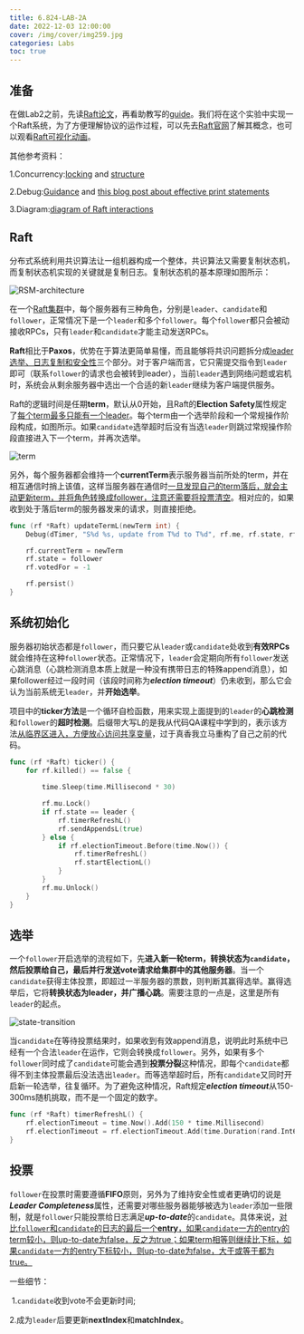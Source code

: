 ```yaml
---
title: 6.824-LAB-2A
date: 2022-12-03 12:00:00
cover: /img/cover/img259.jpg
categories: Labs
toc: true
---
```




## 准备

在做Lab2之前，先读[Raft论文](https://raft.github.io/raft.pdf)，再看助教写的[guide](https://thesquareplanet.com/blog/students-guide-to-raft/)。我们将在这个实验中实现一个Raft系统，为了方便理解协议的运作过程，可以先去[Raft官网](https://raft.github.io)了解其概念，也可以观看[Raft可视化动画](http://thesecretlivesofdata.com/raft/)。

<!--more-->


其他参考资料：

1.Concurrency:[locking](https://pdos.csail.mit.edu/6.824/labs/raft-locking.txt) and [structure](https://pdos.csail.mit.edu/6.824/labs/raft-structure.txt)

2.Debug:[Guidance](https://pdos.csail.mit.edu/6.824/labs/guidance.html) and [this blog post about effective print statements](https://blog.josejg.com/debugging-pretty/)

3.Diagram:[diagram of Raft interactions](https://pdos.csail.mit.edu/6.824/notes/raft_diagram.pdf)



## Raft

分布式系统利用共识算法让一组机器构成一个整体，共识算法又需要复制状态机，而复制状态机实现的关键就是复制日志。复制状态机的基本原理如图所示：

![RSM-architecture](RSM-architecture.png)



在一个<u>Raft集群</u>中，每个服务器有三种角色，分别是`leader`、`candidate`和`follower`，正常情况下是一个`leader`和多个`follower`。每个`follower`都只会被动接收RPCs，只有`leader`和`candidate`才能主动发送RPCs。

**Raft**相比于**Paxos**，优势在于算法更简单易懂，而且能够将共识问题拆分成<u>leader选举、日志复制和安全性</u>三个部分。对于客户端而言，它只需提交指令到`leader`即可（联系`follower`的请求也会被转到leader），当前`leader`遇到网络问题或宕机时，系统会从剩余服务器中选出一个合适的新`leader`继续为客户端提供服务。

Raft的逻辑时间是任期**term**，默认从0开始，且Raft的**Election Safety**属性规定了<u>每个term最多只能有一个leader</u>。每个term由一个选举阶段和一个常规操作阶段构成，如图所示。如果`candidate`选举超时后没有当选`leader`则跳过常规操作阶段直接进入下一个term，并再次选举。

![term](term.png)

另外，每个服务器都会维持一个**currentTerm**表示服务器当前所处的term，并在相互通信时捎上该值，这样当服务器在通信时<u>一旦发现自己的term落后，就会主动更新term，并将角色转换成follower，注意还需要将投票清空</u>。相对应的，如果收到处于落后term的服务器发来的请求，则直接拒绝。

```go
func (rf *Raft) updateTermL(newTerm int) {
	Debug(dTimer, "S%d %s, update from T%d to T%d", rf.me, rf.state, rf.currentTerm, newTerm)

	rf.currentTerm = newTerm
	rf.state = follower
	rf.votedFor = -1

	rf.persist()
}
```



## 系统初始化

服务器初始状态都是`follower`，而只要它从`leader`或`candidate`处收到**有效RPCs**就会维持在这种`follower`状态。正常情况下，`leader`会定期向所有`follower`发送心跳消息（心跳检测消息本质上就是一种没有携带日志的特殊append消息），如果follower经过一段时间（该段时间称为***election timeout***）仍未收到，那么它会认为当前系统无`leader`，并**开始选举**。

项目中的**ticker方法**是一个循环自检函数，用来实现上面提到的`leader`的**心跳检测**和`follower`的**超时检测**。后缀带大写L的是我从代码QA课程中学到的，表示该方法<u>从临界区进入，方便放心访问共享变量</u>，过于真香我立马重构了自己之前的代码。

```go
func (rf *Raft) ticker() {
	for rf.killed() == false {
        
		time.Sleep(time.Millisecond * 30)

		rf.mu.Lock()
		if rf.state == leader {
			rf.timerRefreshL()
			rf.sendAppendsL(true)
		} else {
			if rf.electionTimeout.Before(time.Now()) {
				rf.timerRefreshL()
				rf.startElectionL()
			}
		}
		rf.mu.Unlock()
	}
}
```



## 选举

一个`follower`开启选举的流程如下，先**进入新一轮term，转换状态为`candidate`，然后投票给自己，最后并行发送vote请求给集群中的其他服务器**。当一个`candidate`获得主体投票，即超过一半服务器的票数，则判断其赢得选举。赢得选举后，它将**转换状态为leader，并广播心跳**。需要注意的一点是，这里是所有`leader`的起点。

![state-transition](state-transition.png)

当`candidate`在等待投票结果时，如果收到有效append消息，说明此时系统中已经有一个合法`leader`在运作，它则会转换成`follower`。另外，如果有多个`follower`同时成了`candidate`可能会遇到**投票分裂**这种情况，即每个`candidate`都得不到主体投票最后没法选出`leader`。而等选举超时后，所有`candidate`又同时开启新一轮选举，往复循环。为了避免这种情况，Raft规定***election timeout***从150-300ms随机挑取，而不是一个固定的数字。

```go
func (rf *Raft) timerRefreshL() {
	rf.electionTimeout = time.Now().Add(150 * time.Millisecond)
	rf.electionTimeout = rf.electionTimeout.Add(time.Duration(rand.Int63n(150)) * time.Millisecond)
}
```



## 投票

`follower`在投票时需要遵循**FIFO**原则，另外为了维持安全性或者更确切的说是***Leader Completeness***属性，还需要对哪些服务器能够被选为`leader`添加一些限制，就是`follower`只能投票给日志满足***up-to-date***的`candidate`。具体来说，<u>对比`follower`和`candidate`的日志的最后一个**entry**，如果`candidate`一方的entry的term较小，则up-to-date为false，反之为true；如果term相等则继续比下标，如果`candidate`一方的entry下标较小，则up-to-date为false，大于或等于都为true。</u>



一些细节：

​	1.`candidate`收到vote不会更新时间;

​	2.成为`leader`后要更新**nextIndex**和**matchIndex**。
